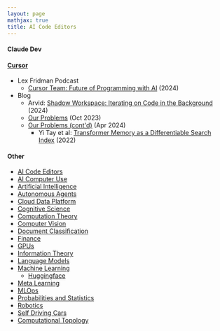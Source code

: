 ```yaml
---
layout: page
mathjax: true
title: AI Code Editors
---
```


#### Claude Dev

#### [Cursor](https://cursor.com)
* Lex Fridman Podcast
  * [Cursor Team: Future of Programming with AI](https://www.youtube.com/watch?v=oFfVt3S51T4) (2024)
* Blog
  * Arvid: [Shadow Workspace: Iterating on Code in the Background](https://www.cursor.com/blog/shadow-workspace) (2024)
  * [Our Problems](https://www.cursor.com/blog/problems-2023) (Oct 2023)
  * [Our Problems (cont'd)](https://www.cursor.com/blog/problems-2024) (Apr 2024)
    * Yi Tay et al: [Transformer Memory as a Differentiable Search Index](https://arxiv.org/pdf/2202.06991) (2022)


#### Other
* [AI Code Editors](/ai_code_editors)
* [AI Computer Use](/ai_computer_use)
* [Artificial Intelligence](/artificial_intelligence)
* [Autonomous Agents](/autonomous_agents)
* [Cloud Data Platform](/cloud_data_platform)
* [Cognitive Science](/cognitive_science)
* [Computation Theory](/computation_theory)
* [Computer Vision](/computer_vision)
* [Document Classification](/document_classification)
* [Finance](/finance)
* [GPUs](/gpus)
* [Information Theory](/information_theory)
* [Language Models](/language_models)
* [Machine Learning](/machine_learning)
  * [Huggingface](/machine_learning/huggingface)
* [Meta Learning](/meta_learning)
* [MLOps](/mlops)
* [Probabilities and Statistics](/probabilities_and_statistics)
* [Robotics](/robotics)
* [Self Driving Cars](/self_driving_cars)
* [Computational Topology](/computational_topology)
